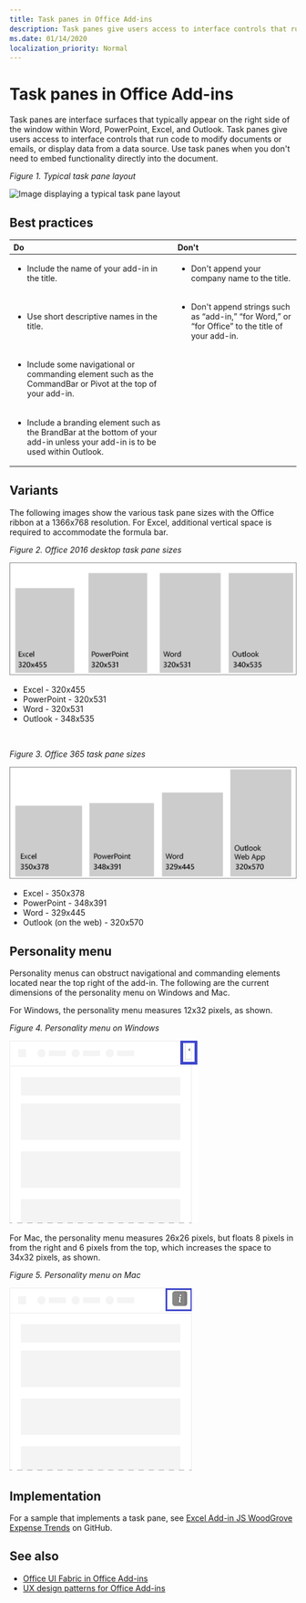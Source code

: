 ```yaml
---
title: Task panes in Office Add-ins
description: Task panes give users access to interface controls that run code to modify documents or emails, or display data from a data source.
ms.date: 01/14/2020
localization_priority: Normal
---
```



# Task panes in Office Add-ins
 
Task panes are interface surfaces that typically appear on the right side of the window within Word, PowerPoint, Excel, and Outlook. Task panes give users access to interface controls that run code to modify documents or emails, or display data from a data source. Use task panes when you don't need to embed functionality directly into the document.

*Figure 1. Typical task pane layout*

![Image displaying a typical task pane layout](../images/overview-with-app-task-pane.png)

## Best practices

|**Do**|**Don't**|
|:-----|:--------|
|<ul><li>Include the name of your add-in in the title.</li></ul>|<ul><li>Don't append your company name to the title.</li></ul>|
|<ul><li>Use short descriptive names in the title.</li></ul>|<ul><li>Don't append strings such as “add-in,” “for Word,” or “for Office” to the title of your add-in.</li></ul>|
|<ul><li>Include some navigational or commanding element such as the CommandBar or Pivot at the top of your add-in.</li></ul>||
|<ul><li>Include a branding element such as the BrandBar at the bottom of your add-in unless your add-in is to be used within Outlook.</li></ul>||


## Variants

The following images show the various task pane sizes with the Office ribbon at a 1366x768 resolution. For Excel, additional vertical space is required to accommodate the formula bar.  

*Figure 2. Office 2016 desktop task pane sizes*

![Image displaying the desktop task pane sizes at 1366x768](../images/office-2016-taskpane-sizes.png)

- Excel - 320x455
- PowerPoint - 320x531
- Word - 320x531
- Outlook - 348x535

<br/>

*Figure 3. Office 365 task pane sizes*

![Image displaying the desktop task pane sizes at 1366x768](../images/office-365-taskpane-sizes.png)

- Excel - 350x378
- PowerPoint - 348x391
- Word - 329x445
- Outlook (on the web) - 320x570

## Personality menu

Personality menus can obstruct navigational and commanding elements located near the top right of the add-in. The following are the current dimensions of the personality menu on Windows and Mac.

For Windows, the personality menu measures 12x32 pixels, as shown.

*Figure 4. Personality menu on Windows*

![Image showing the personality menu on Windows desktop](../images/personality-menu-win.png)

For Mac, the personality menu measures 26x26 pixels, but floats 8 pixels in from the right and 6 pixels from the top, which increases the space to 34x32 pixels, as shown.

*Figure 5. Personality menu on Mac*

![Image showing the personality menu on Mac desktop](../images/personality-menu-mac.png)

## Implementation

For a sample that implements a task pane, see [Excel Add-in JS WoodGrove Expense Trends](https://github.com/OfficeDev/Excel-Add-in-WoodGrove-Expense-Trends) on GitHub. 


## See also

- [Office UI Fabric in Office Add-ins](office-ui-fabric.md) 
- [UX design patterns for Office Add-ins](../design/ux-design-pattern-templates.md)

